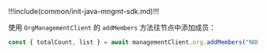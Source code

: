 !!!include(common/init-java-mngmt-sdk.md)!!!

使用 `OrgManagementClient` 的 `addMembers` 方法往节点中添加成员：

```javascript
const { totalCount, list } = await managementClient.org.addMembers("NODE_ID", ["USER_ID"])
```